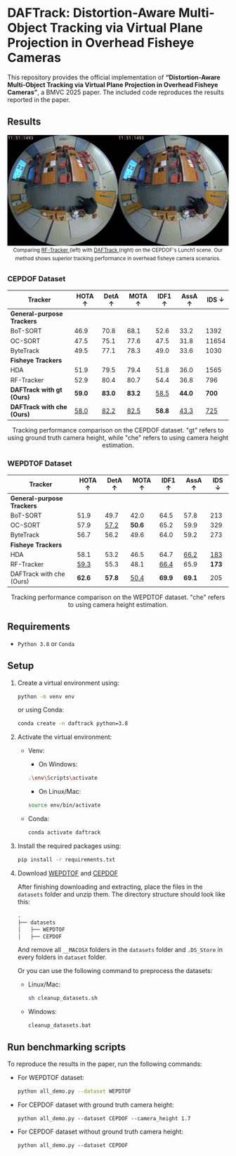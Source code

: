 # DAFTrack: Distortion-Aware Multi-Object Tracking via Virtual Plane Projection in Overhead Fisheye Cameras

This repository provides the official implementation of <b>“Distortion-Aware Multi-Object Tracking via Virtual Plane Projection in Overhead Fisheye Cameras”</b>, a BMVC 2025 paper. The included code reproduces the results reported in the paper.


## Results

<p align="center">
    <img src="assets/output.gif" width="720">
    <br>
    <sup>
        Comparing <a
            href="https://bmva-archive.org.uk/bmvc/2024/papers/Paper_257/paper.pdf">
            RF-Tracker
        </a> (left) with <a
            href="https://github.com/PanithiVanasirikul/DAFTrack">
            DAFTrack
        </a> (right) on the CEPDOF's Lunch1 scene.
        Our method shows superior tracking performance in overhead fisheye camera scenarios.
    </sup>
</p>

### CEPDOF Dataset
<div align="center">

| Tracker | HOTA ↑ | DetA ↑ | MOTA ↑ | IDF1 ↑ | AssA ↑ | IDS ↓ |
|---------|--------|--------|--------|--------|--------|-------|
| **General-purpose Trackers** | | | | | | |
| BoT-SORT | 46.9 | 70.8 | 68.1 | 52.6 | 33.2 | 1392 |
| OC-SORT | 47.5 | 75.1 | 77.6 | 47.5 | 31.8 | 11654 |
| ByteTrack | 49.5 | 77.1 | 78.3 | 49.0 | 33.6 | 1030 |
| **Fisheye Trackers** | | | | | | |
| HDA | 51.9 | 79.5 | 79.4 | 51.8 | 36.0 | 1565 |
| RF-Tracker | 52.9 | 80.4 | 80.7 | 54.4 | 36.8 | 796 |
| **DAFTrack with gt (Ours)** | **59.0** | **83.0** | **83.2** | <ins>58.5</ins> | **44.0** | **700** |
| **DAFTrack with che (Ours)** | <ins>58.0</ins> | <ins>82.2</ins> | <ins>82.5</ins> | **58.8** | <ins>43.3</ins> | <ins>725</ins> |


Tracking performance comparison on the CEPDOF dataset. "gt" refers to using ground truth camera height, while "che" refers to using camera height estimation.
</div>


### WEPDTOF Dataset
<div align="center">

| Tracker | HOTA ↑ | DetA ↑ | MOTA ↑ | IDF1 ↑ | AssA ↑ | IDS ↓ |
|---------|--------|--------|--------|--------|--------|-------|
| **General-purpose Trackers** | | | | | | |
| BoT-SORT | 51.9 | 49.7 | 42.0 | 64.5 | 57.8 | 213 |
| OC-SORT | 57.9 | <ins>57.2</ins> | **50.6** | 65.2 | 59.9 | 329 |
| ByteTrack | 56.7 | 56.2 | 49.6 | 64.0 | 59.2 | 273 |
| **Fisheye Trackers** | | | | | | |
| HDA | 58.1 | 53.2 | 46.5 | 64.7 | <ins>66.2</ins> | <ins>183</ins> |
| RF-Tracker | <ins>59.3</ins> | 55.3 | 48.1 | <ins>66.4</ins> | 65.9 | **173** |
| DAFTrack with che (Ours) | **62.6** | **57.8** | <ins>50.4</ins> | **69.9** | **69.1** | 205 |

Tracking performance comparison on the WEPDTOF dataset. "che" refers to using camera height estimation.
</div>


## Requirements

- `Python 3.8` or `Conda`

## Setup

1. Create a virtual environment using:

    ```bash
    python -m venv env
    ```

    or using Conda:

    ```bash
    conda create -n daftrack python=3.8
    ```

2. Activate the virtual environment:
    - Venv:
        - On Windows:

        ```bash
        .\env\Scripts\activate
        ```

        - On Linux/Mac:

        ```bash
        source env/bin/activate
        ```
    
    - Conda:

        ```bash
        conda activate daftrack
        ```


3. Install the required packages using:

    ```bash
    pip install -r requirements.txt
    ```


4. Download [WEPDTOF](https://vip.bu.edu/projects/vsns/cossy/datasets/wepdtof/) and [CEPDOF](https://vip.bu.edu/projects/vsns/cossy/datasets/cepdof/)
    
    After finishing downloading and extracting, place the files in the `datasets` folder and unzip them. The directory structure should look like this:

    ```
    .
    ├── datasets
    │   ├── WEPDTOF
    │   ├── CEPDOF
    ```

    And remove all `__MACOSX` folders in the `datasets` folder and `.DS_Store` in every folders in `dataset` folder.

    Or you can use the following command to preprocess the datasets:

    - Linux/Mac:
        ```bash
        sh cleanup_datasets.sh
        ```
    - Windows:
        ```bat
        cleanup_datasets.bat
        ```


## Run benchmarking scripts

To reproduce the results in the paper, run the following commands:

- For WEPDTOF dataset:
   ```bash
   python all_demo.py --dataset WEPDTOF
   ```

- For CEPDOF dataset with ground truth camera height:
   ```
   python all_demo.py --dataset CEPDOF --camera_height 1.7
   ```

- For CEPDOF dataset without ground truth camera height:
   ```
   python all_demo.py --dataset CEPDOF
   ```